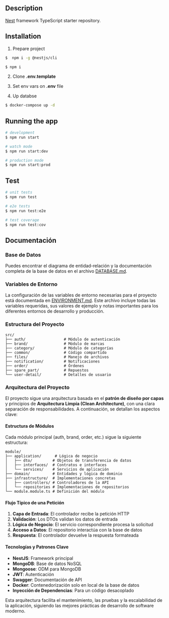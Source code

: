 ## Description

[Nest](https://github.com/nestjs/nest) framework TypeScript starter repository.

## Installation

1. Prepare project

```bash
$  npm i -g @nestjs/cli
```

```bash
$ npm i
```

2. Clone **.env.template**

3. Set env vars on **.env** file

4. Up databse

```bash
$ docker-compose up -d
```

## Running the app

```bash
# development
$ npm run start

# watch mode
$ npm run start:dev

# production mode
$ npm run start:prod
```

## Test

```bash
# unit tests
$ npm run test

# e2e tests
$ npm run test:e2e

# test coverage
$ npm run test:cov
```

## Documentación

### Base de Datos

Puedes encontrar el diagrama de entidad-relación y la documentación completa de la base de datos en el archivo [DATABASE.md](./DATABASE.md).

### Variables de Entorno

La configuración de las variables de entorno necesarias para el proyecto está documentada en [ENVIRONMENT.md](./ENVIRONMENT.md). Este archivo incluye todas las variables requeridas, sus valores de ejemplo y notas importantes para los diferentes entornos de desarrollo y producción.

### Estructura del Proyecto

```
src/
├── auth/                 # Módulo de autenticación
├── brand/                # Módulo de marcas
├── category/             # Módulo de categorías
├── common/               # Código compartido
├── files/                # Manejo de archivos
├── notification/         # Notificaciones
├── order/                # Órdenes
├── spare_part/           # Repuestos
└── user-detail/          # Detalles de usuario
```

### Arquitectura del Proyecto

El proyecto sigue una arquitectura basada en el **patrón de diseño por capas** y principios de **Arquitectura Limpia (Clean Architecture)**, con una clara separación de responsabilidades. A continuación, se detallan los aspectos clave:

#### Estructura de Módulos
Cada módulo principal (auth, brand, order, etc.) sigue la siguiente estructura:
```
module/
├── application/      # Lógica de negocio
│   ├── dto/         # Objetos de transferencia de datos
│   ├── interfaces/  # Contratos e interfaces
│   └── services/    # Servicios de aplicación
├── domain/          # Entidades y lógica de dominio
├── infrastructure/  # Implementaciones concretas
│   ├── controllers/ # Controladores de la API
│   └── repositories # Implementaciones de repositorios
└── module.module.ts # Definición del módulo
```

#### Flujo Típico de una Petición
1. **Capa de Entrada**: El controlador recibe la petición HTTP
2. **Validación**: Los DTOs validan los datos de entrada
3. **Lógica de Negocio**: El servicio correspondiente procesa la solicitud
4. **Acceso a Datos**: El repositorio interactúa con la base de datos
5. **Respuesta**: El controlador devuelve la respuesta formateada

#### Tecnologías y Patrones Clave
- **NestJS**: Framework principal
- **MongoDB**: Base de datos NoSQL
- **Mongoose**: ODM para MongoDB
- **JWT**: Autenticación
- **Swagger**: Documentación de API
- **Docker**: Contenedorización solo en local de la base de datos
- **Inyección de Dependencias**: Para un código desacoplado

Esta arquitectura facilita el mantenimiento, las pruebas y la escalabilidad de la aplicación, siguiendo las mejores prácticas de desarrollo de software moderno.